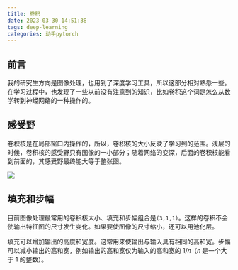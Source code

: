 ```yaml
---
title: 卷积
date: 2023-03-30 14:51:38
tags: deep-learning
categories: 动手pytorch
---
```


## 前言

我的研究生方向是图像处理，也用到了深度学习工具，所以这部分相对熟悉一些。在学习过程中，也发现了一些以前没有注意到的知识，比如卷积这个词是怎么从数学转到神经网络的一种操作的。

## 感受野

卷积核是在局部窗口内操作的，所以，卷积核的大小反映了学习到的范围。浅层的时候，卷积核的感受野只有图像的一小部分；随着网络的变深，后面的卷积核能看到前面的，其感受野最终能大等于整张图。

![](https://cdn.jsdelivr.us/gh/li199-code/blog-imgs@main/16801596924811680159691667.png)

## 填充和步幅

目前图像处理最常用的卷积核大小、填充和步幅组合是`(3,1,1)`。这样的卷积不会使输出特征图的尺寸发生变化。如果要使图像的尺寸缩小，还可以用池化层。

填充可以增加输出的高度和宽度。这常用来使输出与输入具有相同的高和宽。步幅可以减小输出的高和宽，例如输出的高和宽仅为输入的高和宽的 1/𝑛（𝑛 是一个大于 1 的整数）。
